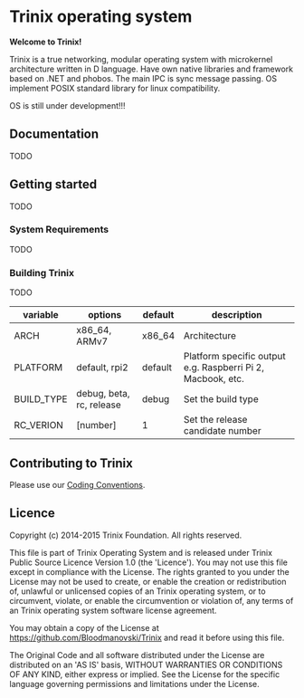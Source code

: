 # Trinix operating system

**Welcome to Trinix!**

Trinix is a true networking, modular operating system with microkernel architecture written in D language.
Have own native libraries and framework based on .NET and phobos.
The main IPC is sync message passing. OS implement POSIX standard library for linux compatibility.

OS is still under development!!!


## Documentation

TODO


## Getting started

TODO

### System Requirements

TODO

### Building Trinix

TODO

variable | options | default |description
-------- | ------- | ------- | -----------
ARCH | x86\_64, ARMv7 | x86_64 | Architecture
PLATFORM | default, rpi2 | default | Platform specific output e.g. Raspberri Pi 2, Macbook, etc.
BUILD_TYPE | debug, beta, rc, release | debug | Set the build type
RC_VERION | [number] | 1 | Set the release candidate number


## Contributing to Trinix

Please use our [Coding Conventions](https://github.com/Bloodmanovski/Trinix/CC.md).


## Licence

Copyright (c) 2014-2015 Trinix Foundation. All rights reserved.

This file is part of Trinix Operating System and is released under Trinix
Public Source Licence Version 1.0 (the 'Licence'). You may not use this file
except in compliance with the License. The rights granted to you under the
License may not be used to create, or enable the creation or redistribution
of, unlawful or unlicensed copies of an Trinix operating system, or to
circumvent, violate, or enable the circumvention or violation of, any terms
of an Trinix operating system software license agreement.

You may obtain a copy of the License at
https://github.com/Bloodmanovski/Trinix and read it before using this file.

The Original Code and all software distributed under the License are
distributed on an 'AS IS' basis, WITHOUT WARRANTIES OR CONDITIONS OF ANY
KIND, either express or implied. See the License for the specific language
governing permissions and limitations under the License.
